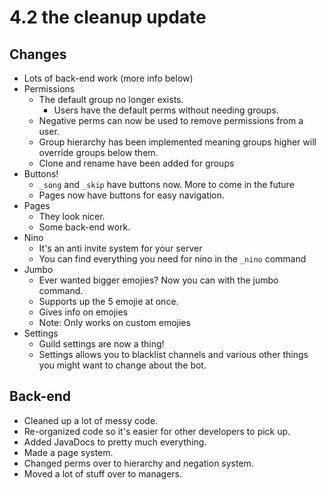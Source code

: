 ﻿# 4.2 the cleanup update
## Changes
 - Lots of back-end work (more info below)
 - Permissions
	 - The default group no longer exists.
		 - Users have the default perms without needing groups.
	 - Negative perms can now be used to remove permissions from a user.
	 - Group hierarchy has been implemented meaning groups higher will override groups below them.
	 - Clone and rename have been added for groups
 - Buttons!
	 - `_song` and `_skip` have buttons now. More to come in the future
	 - Pages now have buttons for easy navigation.
 - Pages
	 - They look nicer.
	 - Some back-end work.
 - Nino
	 - It's an anti invite system for your server
	 - You can find everything you need for nino in the `_nino` command
 - Jumbo
	 - Ever wanted bigger emojies? Now you can with the jumbo command.
	 - Supports up the 5 emojie at once.
	 - Gives info on emojies
	 - Note: Only works on custom emojies
 - Settings
	 - Guild settings are now a thing!
	 - Settings allows you to blacklist channels and various other things you might want to change about the bot.
## Back-end
- Cleaned up a lot of messy code.
- Re-organized code so it's easier for other developers to pick up.
- Added JavaDocs to pretty much everything.
- Made a page system.
- Changed perms over to hierarchy and negation system.
- Moved a lot of stuff over to managers.


